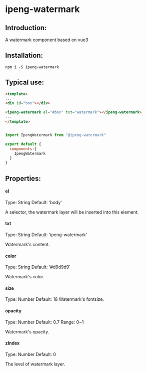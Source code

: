 # ipeng-watermark

## Introduction:
A watermark component based on vue3

## Installation:
```
npm i -S ipeng-watermark
```

##  Typical use:
``` html
<template>
...
<div id="box"></div>

<ipeng-watermark el="#box" txt="watermark"></ipeng-watermark>
...
</template>
```

``` js

import IpengWatermark from "@ipeng-watermark"

export default {
  components:{
    IpengWatermark
  }
}

```

## Properties:

#### el
Type: String
Default: 'body'

A selector, the watermark layer will be inserted into this element.

#### txt
Type: String
Default: 'ipeng-watermark'

Watermark's content.

#### color
Type: String
Default: '#d9d9d9'

Watermark's color.

#### size
Type: Number
Default: 18
Watermark's fontsize.

#### opacity
Type: Number
Default: 0.7
Range: 0~1

Watermark's opacity.

#### zIndex
Type: Number
Default: 0

The level of watermark layer.




